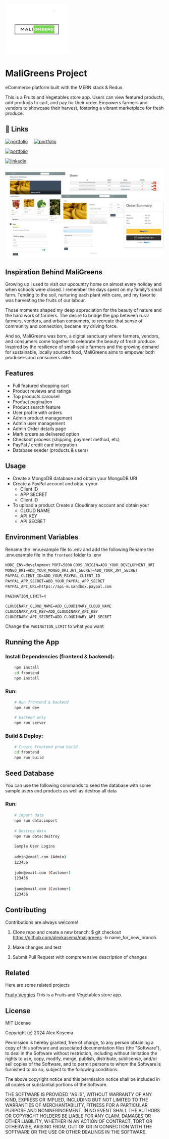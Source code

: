 
![Logo](./frontend/public/maligreens.png)


# MaliGreens Project
eCommerce platform built with the MERN stack & Redux.

This is a Fruits and Vegetables store app. Users can view featured products, add products to cart, and pay for their order. Empowers farmers and vendors to showcase their harvest, fostering a vibrant marketplace for fresh produce.


## 🔗 Links
[![portfolio](https://img.shields.io/badge/project_blog_article-000?style=for-the-badge&logo=ko-fi&logoColor=white)](https://medium.com/lexmulwa/the-maligreens-portfolio-project-8fbd27e298c1/) &nbsp; &nbsp;
[![portfolio](https://img.shields.io/badge/my_portfolio-000?style=for-the-badge&logo=ko-fi&logoColor=white)](https://alex-portfolio-lun2.onrender.com/)

[![portfolio](https://img.shields.io/badge/deployed_project-4CAF50?style=for-the-badge&logo=ko-fi&logoColor=white)](https://maligreens-welcome.onrender.com/)

[![linkedin](https://img.shields.io/badge/linkedin-0A66C2?style=for-the-badge&logo=linkedin&logoColor=white)](https://www.linkedin.com/in/alexkasema/)




![App Images](./frontend/public/maliGreensImages.png)

## Inspiration Behind MaliGreens
Growing up I used to visit our upcountry home on almost every holiday and when schools were closed. I remember the days spent on my family’s small farm. Tending to the soil, nurturing each plant with care, and my favorite was harvesting the fruits of our labour.

Those moments shaped my deep appreciation for the beauty of nature and the hard work of farmers. The desire to bridge the gap between rural farmers, vendors, and urban consumers, to recreate that sense of community and connection, became my driving force.

And so, MaliGreens was born, a digital sanctuary where farmers, vendors, and consumers come together to celebrate the beauty of fresh produce. Inspired by the resilience of small-scale farmers and the growing demand for sustainable, locally sourced food, MaliGreens aims to empower both producers and consumers alike.


## Features

- Full featured shopping cart
- Product reviews and ratings
- Top products carousel
- Product pagination
- Product search feature
- User profile with orders
- Admin product management
- Admin user management
- Admin Order details page
- Mark orders as delivered option
- Checkout process (shipping, payment method, etc)
- PayPal / credit card integration
- Database seeder (products & users)


## Usage

- Create a MongoDB database and obtain your MongoDB URI
- Create a PayPal account and obtain your
    - Client ID
    - APP SECRET
    - Client ID
- To upload a product Create a Cloudinary account and obtain your
    - CLOUD NAME
    - API KEY
    - API SECRET


## Environment Variables

Rename the .env.example file to .env and add the following
Rename the .env.example file in the `frontend` folder to .env


`NODE_ENV=development`
`PORT=5000`
`CORS_ORIGIN=ADD_YOUR_DEVELOPMENT_URI`
`MONGO_URI=ADD_YOUR_MONGO_URI`
`JWT_SECRET=ADD_YOUR_JWT_SECRET`
`PAYPAL_CLIENT_ID=ADD_YOUR_PAYPAL_CLIENT_ID`
`PAYPAL_APP_SECRET=ADD_YOUR_PAYPAL_APP_SECRET`
`PAYPAL_API_URL=https://api-m.sandbox.paypal.com`

`PAGINATION_LIMIT=4`

`CLOUDINARY_CLOUD_NAME=ADD_CLOUDINARY_CLOUD_NAME`
`CLOUDINARY_API_KEY=ADD_CLOUDINARY_API_KEY`
`CLOUDINARY_API_SECRET=ADD_CLOUDINARY_API_SECRET`

Change the `PAGINATION_LIMIT` to what you want


## Running the App

### Install Dependencies (frontend & backend):

```bash
    npm install
    cd frontend
    npm install
```
### Run:

```bash
    # Run frontend & backend 
    npm run dev
```
```bash
    # backend only 
    npm run server
```
### Build & Deploy:

```bash
    # Create frontend prod build
    cd frontend
    npm run build
```



## Seed Database
You can use the following commands to seed the database with some sample users and products as well as destroy all data

### Run:

```bash
    # Import data
    npm run data:import

    # Destroy data
    npm run data:destroy
```
```bash
    Sample User Logins

    admin@email.com (Admin)
    123456

    john@email.com (Customer)
    123456

    jane@email.com (Customer)
    123456
```
## Contributing

Contributions are always welcome!

1. Clone repo and create a new branch: $ git checkout https://github.com/alexkasema/maligreens -b name_for_new_branch.

2. Make changes and test

3. Submit Pull Request with comprehensive description of changes




## Related

Here are some related projects

[Fruity Veggies](https://github.com/alexkasema/Fruity_Veggies) This is a Fruits and Vegetables store app.


## License

MIT License

Copyright (c) 2024 Alex Kasema

Permission is hereby granted, free of charge, to any person obtaining a copy
of this software and associated documentation files (the "Software"), to deal
in the Software without restriction, including without limitation the rights
to use, copy, modify, merge, publish, distribute, sublicense, and/or sell
copies of the Software, and to permit persons to whom the Software is
furnished to do so, subject to the following conditions:

The above copyright notice and this permission notice shall be included in all
copies or substantial portions of the Software.

THE SOFTWARE IS PROVIDED "AS IS", WITHOUT WARRANTY OF ANY KIND, EXPRESS OR
IMPLIED, INCLUDING BUT NOT LIMITED TO THE WARRANTIES OF MERCHANTABILITY,
FITNESS FOR A PARTICULAR PURPOSE AND NONINFRINGEMENT. IN NO EVENT SHALL THE
AUTHORS OR COPYRIGHT HOLDERS BE LIABLE FOR ANY CLAIM, DAMAGES OR OTHER
LIABILITY, WHETHER IN AN ACTION OF CONTRACT, TORT OR OTHERWISE, ARISING FROM,
OUT OF OR IN CONNECTION WITH THE SOFTWARE OR THE USE OR OTHER DEALINGS IN THE
SOFTWARE.


